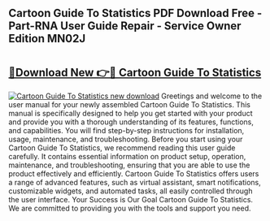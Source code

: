 ## Cartoon Guide To Statistics PDF Download Free - Part-RNA User Guide Repair - Service Owner Edition MN02J

# <h2><a href="http://bc53123.oget.top/?id=Cartoon+Guide+To+Statistics">🔗Download New 👉🔴 Cartoon Guide To Statistics</a></h2>

[![Cartoon Guide To Statistics new download](https://i.imgur.com/5g1atiW.png)](http://bc53123.oget.top/?id=Cartoon+Guide+To+Statistics)
Greetings and welcome to the user manual for your newly assembled Cartoon Guide To Statistics. This manual is specifically designed to help you get started with your product and provide you with a thorough understanding of its features, functions, and capabilities. You will find step-by-step instructions for installation, usage, maintenance, and troubleshooting. Before you start using your Cartoon Guide To Statistics, we recommend reading this user guide carefully. It contains essential information on product setup, operation, maintenance, and troubleshooting, ensuring that you are able to use the product effectively and efficiently. Cartoon Guide To Statistics offers users a range of advanced features, such as virtual assistant, smart notifications, customizable widgets, and automated tasks, all easily controlled through the user interface. Your Success is Our Goal Cartoon Guide To Statistics. We are committed to providing you with the tools and support you need.
